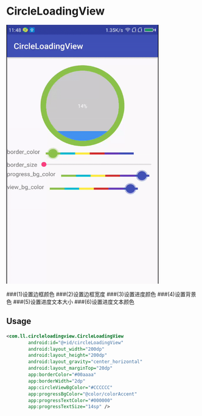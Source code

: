 # CircleLoadingView
<img src="screen/screen.gif" width=400 height=680 />

###(1)设置边框颜色
###(2)设置边框宽度
###(3)设置进度颜色
###(4)设置背景色
###(5)设置进度文本大小
###(6)设置进度文本颜色

## Usage
```xml
<com.ll.circleloadingview.CircleLoadingView
        android:id="@+id/circleLoadingView"
        android:layout_width="200dp"
        android:layout_height="200dp"
        android:layout_gravity="center_horizontal"
        android:layout_marginTop="20dp"
        app:borderColor="#00aaaa"
        app:borderWidth="2dp"
        app:circleViewBgColor="#CCCCCC"
        app:progressBgColor="@color/colorAccent"
        app:progressTextColor="#000000"
        app:progressTextSize="14sp" />
```
